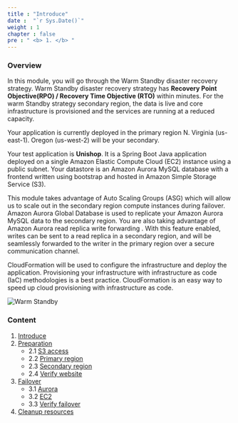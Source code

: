 ```yaml
---
title : "Introduce"
date :  "`r Sys.Date()`" 
weight : 1 
chapter : false
pre : " <b> 1. </b> "
---
```

### Overview
In this module, you will go through the Warm Standby disaster recovery strategy. Warm Standby disaster recovery strategy has **Recovery Point Objective(RPO) / Recovery Time Objective (RTO)**  within minutes. For the warm Standby strategy secondary region, the data is live and core infrastructure is provisioned and the services are running at a reduced capacity.

Your application is currently deployed in the primary region N. Virginia (us-east-1). Oregon (us-west-2) will be your secondary.

Your test application is **Unishop**. It is a Spring Boot Java application deployed on a single Amazon Elastic Compute Cloud (EC2)  instance using a public subnet. Your datastore is an Amazon Aurora MySQL database with a frontend written using bootstrap and hosted in Amazon Simple Storage Service (S3).

This module takes advantage of Auto Scaling Groups (ASG) which will allow us to scale out in the secondary region compute instances during failover. Amazon Aurora Global Database  is used to replicate your Amazon Aurora MySQL data to the secondary region. You are also taking advantage of Amazon Aurora read replica write forwarding . With this feature enabled, writes can be sent to a read replica in a secondary region, and will be seamlessly forwarded to the writer in the primary region over a secure communication channel.

CloudFormation will be used to configure the infrastructure and deploy the application. Provisioning your infrastructure with infrastructure as code (IaC) methodologies is a best practice. CloudFormation is an easy way to speed up cloud provisioning with infrastructure as code.

![Warm Standby](/images/warmstandby.png?width=60pc)

### Content

1. [Introduce](../1.introduce/)
2. [Preparation](../2.preparation/)
    - 2.1 [S3 access](../2.preparation/2.1.s3access/)
    - 2.2 [Primary region](../2.preparation/2.2.primaryregion/)
    - 2.3 [Secondary region](../2.preparation/2.3.secondaryregion/)
    - 2.4 [Verify website](../2.preparation/2.4.verifywebsite/)
3. [Failover](../3.failover/)
    - 3.1 [Aurora](../3.failover/3.1.aurora/)
    - 3.2 [EC2](../3.failover/3.2.ec2/)
    - 3.3 [Verify failover](../3.failover/3.3.verifyfailover/)
4. [Cleanup resources](../4.cleanupresources/)

